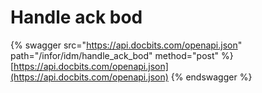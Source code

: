 # Handle ack bod

{% swagger src="https://api.docbits.com/openapi.json" path="/infor/idm/handle_ack_bod" method="post" %}
[https://api.docbits.com/openapi.json](https://api.docbits.com/openapi.json)
{% endswagger %}
